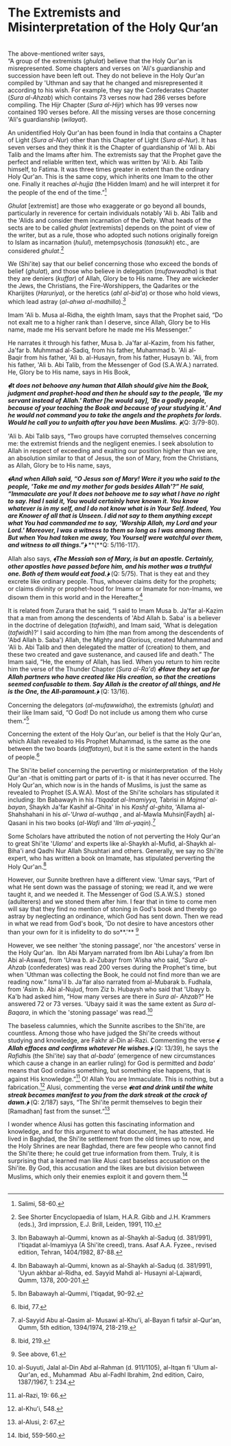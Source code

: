 The Extremists and Misinterpretation of the Holy Qur’an
=======================================================

   
 The above-mentioned writer says,  
 “A group of the extremists (*ghulat*) believe that the Holy Qur'an is
misrepresented. Some chapters and verses on 'Ali's guardianship and
succession have been left out. They do not believe in the Holy Qur'an
compiled by 'Uthman and say that he changed and misrepresented it
according to his wish. For example, they say the Confederates Chapter
(*Sura al-Ahzab*) which contains 73 verses now had 286 verses before
compiling. The Hijr Chapter (*Sura al-Hijr*) which has 99 verses now
contained 190 verses before. All the missing verses are those concerning
'Ali's guardianship (*wilayat*).

An unidentified Holy Qur'an has been found in India that contains a
Chapter of Light (*Sura al-Nur*) other than this Chapter of Light (*Sura
al-Nur*). It has seven verses and they think it is the Chapter of
guardianship of 'Ali b. Abi Talib and the Imams after him. The
extremists say that the Prophet gave the perfect and reliable written
text, which was written by 'Ali b. Abi Talib himself, to Fatima. It was
three times greater in extent than the ordinary Holy Qur'an. This is the
same copy, which inherits one Imam to the other one. Finally it reaches
*al-hujja* (the Hidden Imam) and he will interpret it for the people of
the end of the time.”[^1]

*Ghulat* [extremist] are those who exaggerate or go beyond all bounds,
particularly in reverence for certain individuals notably 'Ali b. Abi
Talib and the 'Alids and consider them incarnation of the Deity. What
heads of the sects are to be called *ghulat* [extremists] depends on the
point of view of the writer, but as a rule, those who adopted such
notions originally foreign to Islam as incarnation (*hulul*),
metempsychosis (*tanasukh*) etc., are considered *ghulat*.[^2]

We (Shi'ite) say that our belief concerning those who exceed the bonds
of belief (*ghulat*), and those who believe in delegation (*mufawwadha*)
is that they are deniers (*kuffar*) of Allah, Glory be to His name. They
are wickeder the Jews, the Christians, the Fire-Worshippers, the
Qadarites or the Kharijites (*Haruriya*), or the heretics (*ahl
al-bid'a*) or those who hold views, which lead astray (*al-ahwa
al-madhilla*).[^3]

Imam 'Ali b. Musa al-Ridha, the eighth Imam, says that the Prophet said,
“Do not exalt me to a higher rank than I deserve, since Allah, Glory be
to His name, made me His servant before he made me His Messenger.”

He narrates it through his father, Musa b. Ja'far al-Kazim, from his
father, Ja'far b. Muhmmad al-Sadiq, from his father, Muhammad b. 'Ali
al-Baqir from his father, 'Ali b. al-Husayn, from his father, Husayn b.
'Ali, from his father, 'Ali b. Abi Talib, from the Messenger of God
(S.A.W.A.) narrated. He, Glory be to His name, says in His Book,

***﴾It does not behoove any human that Allah should give him the Book,
judgment and prophet-hood and then he should say to the people, 'Be my
servant instead of Allah.' Rather [he would say], 'Be a godly people,
because of your teaching the Book and because of your studying it.' And
he would not command you to take the angels and the prophets for lords.
Would he call you to unfaith after you have been Muslims.*** ***﴿***(Q:
3/79-80).

'Ali b. Abi Talib says, “Two groups have corrupted themselves concerning
me: the extremist friends and the negligent enemies. I seek absolution
to Allah in respect of exceeding and exalting our position higher than
we are, an absolution similar to that of Jesus, the son of Mary, from
the Christians, as Allah, Glory be to His name, says,

***﴾And when Allah said, “O Jesus son of Mary! Were it you who said to
the people, 'Take me and my mother for gods besides Allah'?” He said,
“Immaculate are you! It does not behoove me to say what I have no right
to say. Had I said it, You would certainly have known it. You know
whatever is in my self, and I do not know what is in Your Self. Indeed,
You are Knower of all that is Unseen. I did not say to them anything
except what You had commanded me to say,*** ***'Worship Allah, my Lord
and your Lord.' Moreover, I was a witness to them so long as I was among
them. But when You had taken me away, You Yourself were watchful over
them, and witness to all things.”﴿*** **(**Q: 5/116-117).

Allah also says, ***﴾The Messiah son of Mary, is but an apostle.
Certainly, other apostles have passed before him, and his mother was a
truthful one. Both of them would eat food.﴿*** (Q: 5/75). That is they
eat and they excrete like ordinary people. Thus, whoever claims deity
for the prophets; or claims divinity or prophet-hood for Imams or
Imamate for non-Imams, we disown them in this world and in the
Hereafter.[^4]

It is related from Zurara that he said, “I said to Imam Musa b. Ja'far
al-Kazim that a man from among the descendents of 'Abd Allah b. Saba' is
a believer in the doctrine of delegation (*tafwidh*), and Imam said,
'What is delegation (*tafwidh*)?' I said according to him (the man from
among the descendents of 'Abd Allah b. Saba') Allah, the Mighty and
Glorious, created Muhammad and 'Ali b. Abi Talib and then delegated the
matter of (creation) to them, and these two created and gave sustenance,
and caused life and death.” The Imam said, “He, the enemy of Allah, has
lied. When you return to him recite him the verse of the Thunder
Chapter (*Sura* *al-Ra'd*) ***﴾Have they set up for Allah partners who
have created like His creation, so that the creations seemed confusable
to them. Say Allah is the creator of all things, and He is the One, the
All-paramount.﴿*** (Q: 13/16).

Concerning the delegators (*al-mufawwidha*), the extremists
(*ghulat*) and their like Imam said, “O God! Do not include us among
them who curse them.”[^5]

Concerning the extent of the Holy Qur'an, our belief is that the Holy
Qur'an, which Allah revealed to His Prophet Muhammad, is the same as the
one between the two boards (*daffatayn*), but it is the same extent in
the hands of people.[^6]

The Shi'ite belief concerning the perverting or misinterpretation  of
the Holy Qur'an -that is omitting part or parts of it- is that it has
never occurred. The Holy Qur'an, which now is in the hands of Muslims,
is just the same as revealed to Prophet (S.A.W.A). Most of the Shi'ite
scholars has stipulated it including: Ibn Babawayh in his *I'tiqadat
al-Imamiyya,* Tabrisi in *Majma' al-bayan*, Shaykh Ja'far Kashif
al-Ghita' in his *Kashf al-ghita*, 'Allama al-Shahshahani in his
*al-'Urwa al-wuthqa* , and al-Mawla Muhsin[Faydh] al-Qasani in his two
books (*al-Wafi* and '*Ilm al-yaqin*).[^7]

Some Scholars have attributed the notion of not perverting the Holy
Qur'an to great Shi'ite '*Ulama'* and experts like al-Shaykh al-Mufid,
al-Shaykh al-Biha'i and Qadhi Nur Allah Shushtari and others. Generally,
we say no Shi'ite expert, who has written a book on Imamate, has
stipulated perverting the Holy Qur'an.[^8]

However, our Sunnite brethren have a different view. 'Umar says, “Part
of what He sent down was the passage of stoning; we read it, and we were
taught it, and we needed it. The Messenger of God (S.A.W.S.)  stoned
(adulterers) and we stoned them after him. I fear that in time to come
men will say that they find no mention of stoning in God's book and
thereby go astray by neglecting an ordinance, which God has sent down.
Then we read in what we read from God's book, 'Do not desire to have
ancestors other than your own for it is infidelity to do so**.'** [^9]

However, we see neither 'the stoning passage', nor 'the ancestors' verse
in the Holy Qur'an.  Ibn Abi Maryam narrated from Ibn Abi Luhay'a from
Ibn Abi al-Aswad, from 'Urwa b. al-Zubayr from 'A’isha who said, ”*Sura
al-Ahzab* (confederates) was read 200 verses during the Prophet's time,
but when 'Uthman was collecting the Book, he could not find more than we
are reading now.” Isma'il b. Ja'far also narrated from al-Mubarak b.
Fudhala, from 'Asim b. Abi al-Nujud, from Ziz b. Hubaysh who said that
'Ubayy b. Ka'b had asked him, “How many verses are there in *Sura al-
Ahzab*?” He answered 72 or 73 verses. 'Ubayy said it was the same extent
as *Sura al-Baqara*, in which the 'stoning passage' was read.[^10]

The baseless calumnies, which the Sunnite ascribes to the Shi'ite, are
countless. Among those who have judged the Shi'ite creeds without
studying and knowledge, are Fakhr al-Din al-Razi. Commenting the verse
***﴾Allah effaces and confirms whatever He wishes.﴿*** (Q: 13/39), he
says the *Rafidhi*s (the Shi'ite) say that *al*-*bada'* (emergence of
new circumstances which cause a change in an earlier ruling) for God is
permitted and *bada'* means that God ordains something, but something
else happens, that is against His knowledge.”[^11] O! Allah You are
Immaculate. This is nothing, but a fabrication.[^12] Alusi, commenting
the verse ***﴾eat and drink until the white streak becomes manifest to
you from the dark streak at the crack of dawn.﴿*** (Q: 2/187) says, “The
Shi'ite permit themselves to begin their [Ramadhan] fast from the
sunset.”[^13]

I wonder whence Alusi has gotten this fascinating information and
knowledge, and for this argument to what document, he has attested. He
lived in Baghdad, the Shi'ite settlement from the old times up to now,
and the Holy Shrines are near Baghdad, there are few people who cannot
find the Shi'ite there; he could get true information from them. Truly,
it is surprising that a learned man like Alusi cast baseless accusation
on the Shi'ite. By God, this accusation and the likes are but division
between Muslims, which only their enemies exploit it and govern
them.[^14]  
  

[^1]: Salimi, 58-60.

[^2]: See Shorter Encyclopaedia of Islam, H.A.R. Gibb and J.H. Krammers
(eds.), 3rd imprssion, E.J. Brill, Leiden, 1991, 110.

[^3]: Ibn Babawayh al-Qummi, known as al-Shaykh al-Saduq (d. 381/991),
I'tiqadat al-Imamiyya (A Shi'ite creed), trans. Asaf A.A. Fyzee.,
revised edition, Tehran, 1404/1982, 87-88.

[^4]: Ibn Babawayh al-Qummi, known as al-Shaykh al-Saduq (d. 381/991),
'Uyun akhbar al-Ridha, ed. Sayyid Mahdi al- Husayni al-Lajwardi, Qumm,
1378, 200-201.

[^5]: Ibn Babawayh al-Qummi, I'tiqadat, 90-92.

[^6]: Ibid, 77.

[^7]: al-Sayyid Abu al-Qasim al- Musawi al-Khu'i, al-Bayan fi tafsir
al-Qur'an, Qumm, 5th edition, 1394/1974, 218-219.

[^8]: Ibid, 219.

[^9]: See above, 61.

[^10]: al-Suyuti, Jalal al-Din Abd al-Rahman (d. 911/1105), al-Itqan fi
'Ulum al-Qur'an, ed., Muhammad  Abu al-Fadhl Ibrahim, 2nd edition,
Cairo, 1387/1967, 1: 234.

[^11]: al-Razi, 19: 66.

[^12]: al-Khu'i, 548.

[^13]: al-Alusi, 2: 67.

[^14]: Ibid, 559-560.


